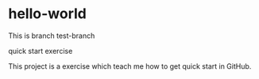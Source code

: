 # hello-world

This is branch test-branch

quick start exercise

This project is a exercise which teach me how to get quick start in GitHub.
